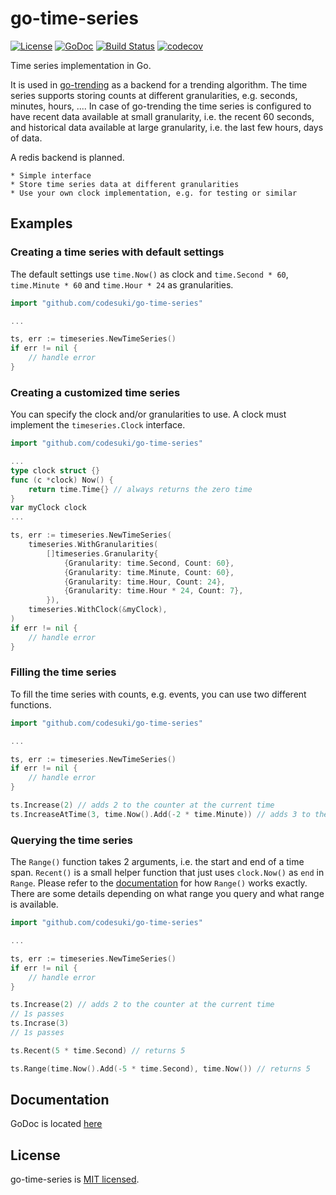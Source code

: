 # go-time-series


[![License](http://img.shields.io/badge/license-MIT-red.svg?style=flat)](https://github.com/codesuki/go-time-series/blob/master/LICENSE.txt)
[![GoDoc](https://godoc.org/github.com/codesuki/go-time-series?status.svg)](https://godoc.org/github.com/codesuki/go-time-series)
[![Build Status](http://img.shields.io/travis/codesuki/go-time-series.svg?style=flat)](https://travis-ci.org/codesuki/go-time-series)
[![codecov](https://codecov.io/gh/codesuki/go-time-series/branch/master/graph/badge.svg)](https://codecov.io/gh/codesuki/go-time-series)

Time series implementation in Go.

It is used in [go-trending](https://www.github.com/codesuki/go-trending) as a backend for a trending algorithm.
The time series supports storing counts at different granularities, e.g. seconds, minutes, hours, ....
In case of go-trending the time series is configured to have recent data available at small granularity, i.e. the recent 60 seconds, and historical data available at large granularity, i.e. the last few hours, days of data.

A redis backend is planned.

    * Simple interface
    * Store time series data at different granularities
    * Use your own clock implementation, e.g. for testing or similar

## Examples

### Creating a time series with default settings
The default settings use `time.Now()` as clock and `time.Second * 60`, `time.Minute * 60` and `time.Hour * 24` as granularities.

```go
import "github.com/codesuki/go-time-series"

...

ts, err := timeseries.NewTimeSeries()
if err != nil {
    // handle error
}
```

### Creating a customized time series
You can specify the clock and/or granularities to use. A clock must implement the `timeseries.Clock` interface.

```go
import "github.com/codesuki/go-time-series"

...
type clock struct {}
func (c *clock) Now() {
    return time.Time{} // always returns the zero time
}
var myClock clock
...

ts, err := timeseries.NewTimeSeries(
    timeseries.WithGranularities(
        []timeseries.Granularity{
            {Granularity: time.Second, Count: 60},
            {Granularity: time.Minute, Count: 60},
            {Granularity: time.Hour, Count: 24},
            {Granularity: time.Hour * 24, Count: 7},
        }),
    timeseries.WithClock(&myClock),
)
if err != nil {
    // handle error
}
```

### Filling the time series
To fill the time series with counts, e.g. events, you can use two different functions.

```go
import "github.com/codesuki/go-time-series"

...

ts, err := timeseries.NewTimeSeries()
if err != nil {
    // handle error
}

ts.Increase(2) // adds 2 to the counter at the current time
ts.IncreaseAtTime(3, time.Now().Add(-2 * time.Minute)) // adds 3 to the counter 2 minutes ago
```

### Querying the time series
The `Range()` function takes 2 arguments, i.e. the start and end of a time span.
`Recent()` is a small helper function that just uses `clock.Now()` as `end` in `Range`.
Please refer to the [documentation](https://godoc.org/github.com/codesuki/go-time-series) for how `Range()` works exactly. There are some details depending on what range you query and what range is available.

```go
import "github.com/codesuki/go-time-series"

...

ts, err := timeseries.NewTimeSeries()
if err != nil {
    // handle error
}

ts.Increase(2) // adds 2 to the counter at the current time
// 1s passes
ts.Incrase(3)
// 1s passes

ts.Recent(5 * time.Second) // returns 5

ts.Range(time.Now().Add(-5 * time.Second), time.Now()) // returns 5
```

## Documentation
GoDoc is located [here](https://godoc.org/github.com/codesuki/go-time-series)

## License
go-time-series is [MIT licensed](./LICENSE).
